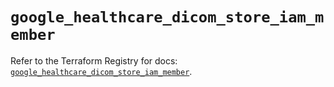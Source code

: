 # `google_healthcare_dicom_store_iam_member`

Refer to the Terraform Registry for docs: [`google_healthcare_dicom_store_iam_member`](https://registry.terraform.io/providers/hashicorp/google-beta/6.19.0/docs/resources/google_healthcare_dicom_store_iam_member).
